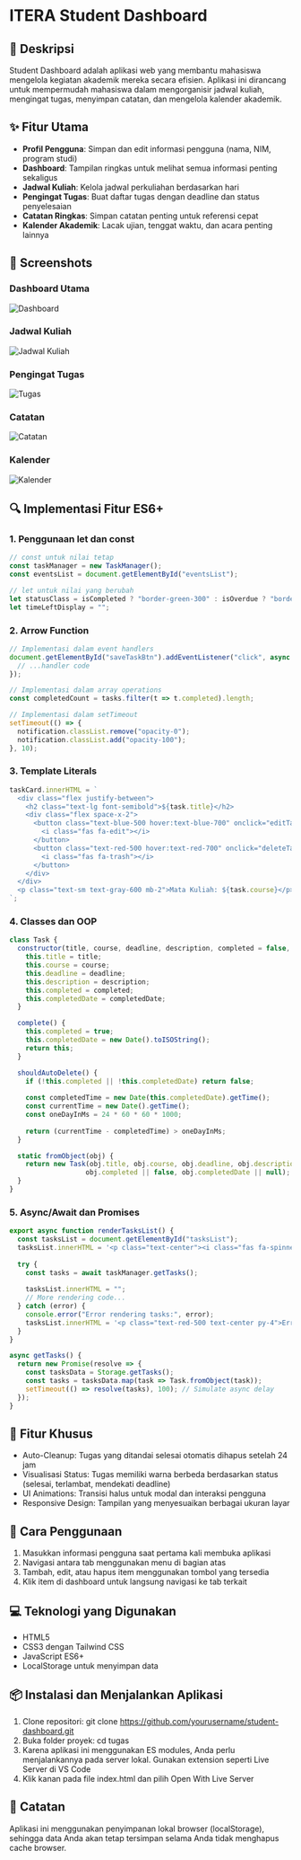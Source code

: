 # ITERA Student Dashboard


## 📝 Deskripsi

Student Dashboard adalah aplikasi web yang membantu mahasiswa mengelola kegiatan akademik mereka secara efisien. Aplikasi ini dirancang untuk mempermudah mahasiswa dalam mengorganisir jadwal kuliah, mengingat tugas, menyimpan catatan, dan mengelola kalender akademik.

## ✨ Fitur Utama

- **Profil Pengguna**: Simpan dan edit informasi pengguna (nama, NIM, program studi)
- **Dashboard**: Tampilan ringkas untuk melihat semua informasi penting sekaligus
- **Jadwal Kuliah**: Kelola jadwal perkuliahan berdasarkan hari
- **Pengingat Tugas**: Buat daftar tugas dengan deadline dan status penyelesaian
- **Catatan Ringkas**: Simpan catatan penting untuk referensi cepat
- **Kalender Akademik**: Lacak ujian, tenggat waktu, dan acara penting lainnya

## 📸 Screenshots

### Dashboard Utama
![Dashboard](./screenshots/dashboard.png)

### Jadwal Kuliah
![Jadwal Kuliah](./screenshots/schedule.png)

### Pengingat Tugas
![Tugas](./screenshots/tasks.png)

### Catatan
![Catatan](./screenshots/notes.png)

### Kalender
![Kalender](./screenshots/calendar.png)

## 🔍 Implementasi Fitur ES6+

### 1. Penggunaan let dan const
```javascript
// const untuk nilai tetap
const taskManager = new TaskManager();
const eventsList = document.getElementById("eventsList");

// let untuk nilai yang berubah
let statusClass = isCompleted ? "border-green-300" : isOverdue ? "border-red-300" : "border-orange-300";
let timeLeftDisplay = "";
```

### 2. Arrow Function
```javascript
// Implementasi dalam event handlers
document.getElementById("saveTaskBtn").addEventListener("click", async function() {
  // ...handler code
});

// Implementasi dalam array operations
const completedCount = tasks.filter(t => t.completed).length;

// Implementasi dalam setTimeout
setTimeout(() => {
  notification.classList.remove("opacity-0");
  notification.classList.add("opacity-100");
}, 10);
```

### 3. Template Literals
```javascript
taskCard.innerHTML = `
  <div class="flex justify-between">
    <h2 class="text-lg font-semibold">${task.title}</h2>
    <div class="flex space-x-2">
      <button class="text-blue-500 hover:text-blue-700" onclick="editTask(${index})">
        <i class="fas fa-edit"></i>
      </button>
      <button class="text-red-500 hover:text-red-700" onclick="deleteTask(${index})">
        <i class="fas fa-trash"></i>
      </button>
    </div>
  </div>
  <p class="text-sm text-gray-600 mb-2">Mata Kuliah: ${task.course}</p>
`;
```

### 4. Classes dan OOP
```javascript
class Task {
  constructor(title, course, deadline, description, completed = false, completedDate = null) {
    this.title = title;
    this.course = course;
    this.deadline = deadline;
    this.description = description;
    this.completed = completed;
    this.completedDate = completedDate;
  }

  complete() {
    this.completed = true;
    this.completedDate = new Date().toISOString();
    return this;
  }

  shouldAutoDelete() {
    if (!this.completed || !this.completedDate) return false;
    
    const completedTime = new Date(this.completedDate).getTime();
    const currentTime = new Date().getTime();
    const oneDayInMs = 24 * 60 * 60 * 1000;
    
    return (currentTime - completedTime) > oneDayInMs;
  }

  static fromObject(obj) {
    return new Task(obj.title, obj.course, obj.deadline, obj.description, 
                   obj.completed || false, obj.completedDate || null);
  }
}
```

### 5. Async/Await dan Promises
```javascript
export async function renderTasksList() {
  const tasksList = document.getElementById("tasksList");
  tasksList.innerHTML = '<p class="text-center"><i class="fas fa-spinner fa-spin"></i> Loading tasks...</p>';
  
  try {
    const tasks = await taskManager.getTasks();
    
    tasksList.innerHTML = "";
    // More rendering code...
  } catch (error) {
    console.error("Error rendering tasks:", error);
    tasksList.innerHTML = '<p class="text-red-500 text-center py-4">Error loading tasks. Please try again.</p>';
  }
}

async getTasks() {
  return new Promise(resolve => {
    const tasksData = Storage.getTasks();
    const tasks = tasksData.map(task => Task.fromObject(task));
    setTimeout(() => resolve(tasks), 100); // Simulate async delay
  });
}
```

## 🔧 Fitur Khusus
- Auto-Cleanup: Tugas yang ditandai selesai otomatis dihapus setelah 24 jam
- Visualisasi Status: Tugas memiliki warna berbeda berdasarkan status (selesai, terlambat, mendekati deadline)
- UI Animations: Transisi halus untuk modal dan interaksi pengguna
- Responsive Design: Tampilan yang menyesuaikan berbagai ukuran layar

## 🚀 Cara Penggunaan
1. Masukkan informasi pengguna saat pertama kali membuka aplikasi
2. Navigasi antara tab menggunakan menu di bagian atas
3. Tambah, edit, atau hapus item menggunakan tombol yang tersedia
4. Klik item di dashboard untuk langsung navigasi ke tab terkait

## 💻 Teknologi yang Digunakan
- HTML5
- CSS3 dengan Tailwind CSS
- JavaScript ES6+
- LocalStorage untuk menyimpan data

## 📦 Instalasi dan Menjalankan Aplikasi
1. Clone repositori:
    git clone https://github.com/yourusername/student-dashboard.git
2. Buka folder proyek:
    cd tugas
3. Karena aplikasi ini menggunakan ES modules, Anda perlu menjalankannya pada server lokal. Gunakan extension seperti Live Server di VS Code
4. Klik kanan pada file index.html dan pilih Open With Live Server

## 📝 Catatan
Aplikasi ini menggunakan penyimpanan lokal browser (localStorage), sehingga data Anda akan tetap tersimpan selama Anda tidak menghapus cache browser.
